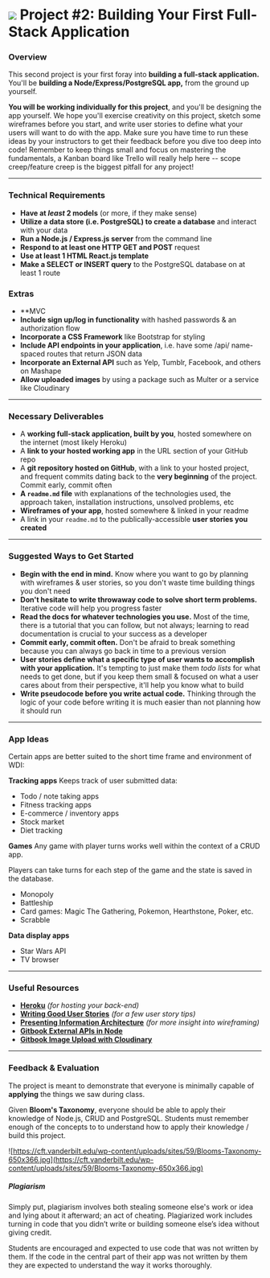 # ![](https://ga-dash.s3.amazonaws.com/production/assets/logo-9f88ae6c9c3871690e33280fcf557f33.png) Project #2: Building Your First Full-Stack Application

### Overview

This second project is your first foray into **building a full-stack application.** You'll be **building a Node/Express/PostgreSQL app,** from the ground up yourself.

**You will be working individually for this project**, and you'll be designing the app yourself. We hope you'll exercise creativity on this project, sketch some wireframes before you start, and write user stories to define what your users will want to do with the app. Make sure you have time to run these ideas by your instructors to get their feedback before you dive too deep into code! Remember to keep things small and focus on mastering the fundamentals, a Kanban board like Trello will really help here -- scope creep/feature creep is the biggest pitfall for any project!

---

### Technical Requirements

* **Have at _least_ 2 models** (or more, if they make sense)
* **Utilize a data store (i.e. PostgreSQL) to create a database** and interact with your data
* **Run a Node.js / Express.js server** from the command line
* **Respond to at least one HTTP GET and POST** request
* **Use at least 1 HTML React.js template**
* **Make a SELECT or INSERT query** to the PostgreSQL database on at least 1 route

### Extras
* **MVC
* **Include sign up/log in functionality** with hashed passwords & an authorization flow
* **Incorporate a CSS Framework** like Bootstrap for styling
* **Include API endpoints in your application**, i.e. have some /api/ name-spaced routes that return JSON data
* **Incorporate an External API** such as Yelp, Tumblr, Facebook, and others on Mashape
* **Allow uploaded images** by using a package such as Multer or a service like Cloudinary

---

### Necessary Deliverables

* A **working full-stack application, built by you**, hosted somewhere on the internet (most likely Heroku)
* A **link to your hosted working app** in the URL section of your GitHub repo
* A **git repository hosted on GitHub**, with a link to your hosted project,  and frequent commits dating back to the **very beginning** of the project. Commit early, commit often
* **A ``readme.md`` file** with explanations of the technologies used, the approach taken, installation instructions, unsolved problems, etc
* **Wireframes of your app**, hosted somewhere & linked in your readme
* A link in your ``readme.md`` to the publically-accessible **user stories you created**

---

### Suggested Ways to Get Started

* **Begin with the end in mind.** Know where you want to go by planning with wireframes & user stories, so you don't waste time building things you don't need
* **Don't hesitate to write throwaway code to solve short term problems.** Iterative code will help you progress faster
* **Read the docs for whatever technologies you use.** Most of the time, there is a tutorial that you can follow, but not always; learning to read documentation is crucial to your success as a developer
* **Commit early, commit often.** Don't be afraid to break something because you can always go back in time to a previous version
* **User stories define what a specific type of user wants to accomplish with your application.** It's tempting to just make them _todo lists_ for what needs to get done, but if you keep them small & focused on what a user cares about from their perspective, it'll help you know what to build
* **Write pseudocode before you write actual code.** Thinking through the logic of your code before writing it is much easier than not planning how it should run

---

### App Ideas
Certain apps are better suited to the short time frame and environment of WDI:

**Tracking apps**
Keeps track of user submitted data:
- Todo / note taking apps
- Fitness tracking apps
- E-commerce / inventory apps
- Stock market
- Diet tracking

**Games**
Any game with player turns works well within the context of a CRUD app.

Players can take turns for each step of the game and the state is saved in the database.

- Monopoly
- Battleship
- Card games: Magic The Gathering, Pokemon, Hearthstone, Poker, etc.
- Scrabble

**Data display apps**
- Star Wars API
- TV browser


---

### Useful Resources

* **[Heroku](http://www.heroku.com)** _(for hosting your back-end)_
* **[Writing Good User Stories](https://medium.freecodecamp.org/how-and-why-to-write-great-user-stories-f5a110668246)** _(for a few user story tips)_
* **[Presenting Information Architecture](http://webstyleguide.com/wsg3/3-information-architecture/4-presenting-information.html)** _(for more insight into wireframing)_
* **[Gitbook External APIs in Node](https://wdi-sg.github.io/gitbook-2018/05-express/express-apis/03apis.html)**
* **[Gitbook Image Upload with Cloudinary](https://wdi-sg.github.io/gitbook-2018/05-express/additional-topics/express-cloudinary/readme.html)**

---

### Feedback & Evaluation
The project is meant to demonstrate that everyone is minimally capable of __applying__ the things we saw during class.

Given __Bloom's Taxonomy__, everyone should be able to apply their knowledge of Node.js, CRUD and PostgreSQL. Students must remember enough of the concepts to to understand how to apply their knowledge / build this project.

![https://cft.vanderbilt.edu/wp-content/uploads/sites/59/Blooms-Taxonomy-650x366.jpg](https://cft.vanderbilt.edu/wp-content/uploads/sites/59/Blooms-Taxonomy-650x366.jpg)

##### Plagiarism
Simply put, plagiarism involves both stealing someone else's work or idea and lying about it afterward; an act of cheating. Plagiarized work includes turning in code that you didn’t write or building someone else’s idea without giving credit.

Students are encouraged and expected to use code that was not written by them. If the code in the central part of their app was not written by them they are expected to understand the way it works thoroughly.

